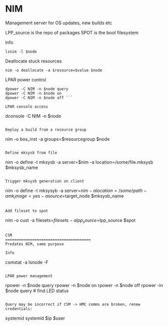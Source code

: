 NIM
======================================
Management server for OS updates, new builds etc

LPP_source is the repo of packages
SPOT is the boot filesystem

Info
```
lsnim -l $node
```

Deallocate stuck resources
```
nim -o deallocate -a $resource=$value $node
```

LPAR power control
```
dpower -C NIM -n $node query
dpower -C NIM -n $node on
dpower -C NIM -n $node off ```

LPAR console access
```
dconsole -C NIM -n $node
```

Deploy a build from a resource group
```
nim -o bos_inst -a groups=$resourcegroup $node
```

Define mksysb from file
```
nim -o define -t mksysb -a server=$nim -a location=/some/file.mksysb $mksysb_name
```

Trigger mksysb generation on client
```
nim -o define -t mksysyb -a server=$nim -a location=/some/path -a mk_image=yes -a source=$target_node $mksysb_name
```

Add fileset to spot
```
nim -o cust -a filesets=$filesets -a lpp_source=$lpp_source $spot
```

CSM
======================================
Predates NIM, same purpose

Info
```
csmstat -a
lsnode -F
```

LPAR power management
```
rpower -n $node query
rpower -n $node on
rpower -n $node off
rpower -ln $node query # find LED status
```

Query may be incorrect if CSM -> HMC comms are broken, renew credentials:
```
systemid
systemid $ip $user
```

